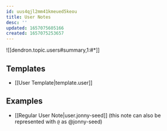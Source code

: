 ```yaml
---
id: uus4qjl2mm41kmeued5keou
title: User Notes
desc: ''
updated: 1657075605166
created: 1657075253657
---
```


![[dendron.topic.users#summary,1:#*]]

## Templates
- [[User Template|template.user]]

## Examples
- [[Regular User Note|user.jonny-seed]] (this note can also be represented with `@` as @jonny-seed)

